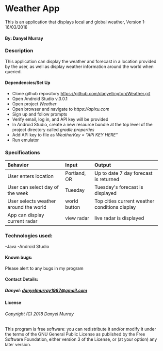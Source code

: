 # Weather App
This is an application that displays local and global weather, Version 1: 16/03/2018
#### By: Danyel Murray
### Description
This application can display the weather and forecast in a location provided by the user, as well as display weather information around the world when queried.
#### Dependencies/Set Up

* Clone github repository https://github.com/danyellington/Weather.git
* Open Android Studio v.3.0.1
* Open  project _Weather_
* Open browser and navigate to _https://apixu.com_
* Sign up and follow prompts
* Verify email, log in, and API key will be provided
* In Android Studio, create a new resource bundle at the top level of the project directory called _gradle.properties_
* Add API key to file as _WeatherKey = "API KEY HERE"_
* Run emulator

### Specifications
| Behavior | Input | Output |
|:----------------- |:----------------- |:----------------- |
|User enters location | Portland, OR | Up to date 7 day forecast is returned
|User can select day of the week | Tuesday | Tuesday's forecast is displayed
|User selects weather around the world | world button | Top cities current weather conditions display
|App can display current radar | view radar | live radar is displayed


### Technologies used:
-Java
-Android Studio


#### Known bugs:
Please alert to any bugs in my program

#### Contact Details:
##### Danyel: danyelmurray1987@gmail.com

#### License
###### Copyright (C) 2018 Danyel Murray

This program is free software: you can redistribute it and/or modify it under the terms of the GNU General Public License as published by the Free Software Foundation, either version 3 of the License, or (at your option) any later version.